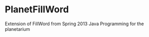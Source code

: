 PlanetFillWord
==============

Extension of FillWord from Spring 2013 Java Programming for the planetarium
